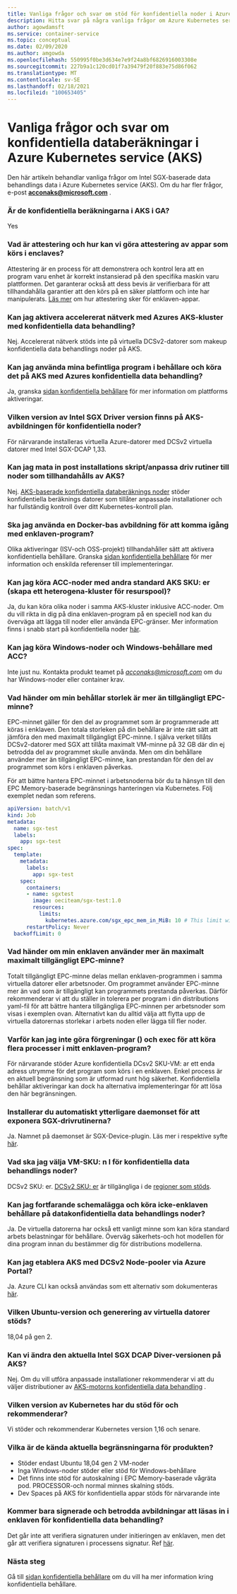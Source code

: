 ```yaml
---
title: Vanliga frågor och svar om stöd för konfidentiella noder i Azure Kubernetes service (AKS)
description: Hitta svar på några vanliga frågor om Azure Kubernetes service (AKS) & stöd för Azure konfidentiell data behandling (ACC).
author: agowdamsft
ms.service: container-service
ms.topic: conceptual
ms.date: 02/09/2020
ms.author: amgowda
ms.openlocfilehash: 550995f0be3d634e7e9f24a8bf6826916003308e
ms.sourcegitcommit: 227b9a1c120cd01f7a39479f20f883e75d86f062
ms.translationtype: MT
ms.contentlocale: sv-SE
ms.lasthandoff: 02/18/2021
ms.locfileid: "100653405"
---
```

# <a name="frequently-asked-questions-about-confidential-computing-nodes-on-azure-kubernetes-service-aks"></a>Vanliga frågor och svar om konfidentiella databeräkningar i Azure Kubernetes service (AKS)

Den här artikeln behandlar vanliga frågor om Intel SGX-baserade data behandlings data i Azure Kubernetes service (AKS). Om du har fler frågor, e-post **acconaks@microsoft.com** .

<a name="1"></a>
### <a name="are-the-confidential-computing-nodes-on-aks-in-ga"></a>Är de konfidentiella beräkningarna i AKS i GA? ###
Yes

<a name="2"></a>
### <a name="what-is-attestation-and-how-can-we-do-attestation-of-apps-running-in-enclaves"></a>Vad är attestering och hur kan vi göra attestering av appar som körs i enclaves? ###
Attestering är en process för att demonstrera och kontrol lera att en program varu enhet är korrekt instansierad på den specifika maskin varu plattformen. Det garanterar också att dess bevis är verifierbara för att tillhandahålla garantier att den körs på en säker plattform och inte har manipulerats. [Läs mer](attestation.md) om hur attestering sker för enklaven-appar.

<a name="3"></a>
### <a name="can-i-enable-accelerated-networking-with-azure-confidential-computing-aks-clusters"></a>Kan jag aktivera accelererat nätverk med Azures AKS-kluster med konfidentiella data behandling? ###
Nej. Accelererat nätverk stöds inte på virtuella DCSv2-datorer som makeup konfidentiella data behandlings noder på AKS. 

<a name="4"></a>
### <a name="can-i-bring-my-existing-containerized-applications-and-run-it-on-aks-with-azure-confidential-computing"></a>Kan jag använda mina befintliga program i behållare och köra det på AKS med Azures konfidentiella data behandling? ###
Ja, granska [sidan konfidentiella behållare](confidential-containers.md) för mer information om plattforms aktiveringar.

<a name="5"></a>
### <a name="what-version-of-intel-sgx-driver-version-is-on-the-aks-image-for-confidential-nodes"></a>Vilken version av Intel SGX Driver version finns på AKS-avbildningen för konfidentiella noder? ### 
För närvarande installeras virtuella Azure-datorer med DCSv2 virtuella datorer med Intel SGX-DCAP 1,33. 

<a name="6"></a>
### <a name="can-i-inject-post-install-scriptscustomize-drivers-to-the-nodes-provisioned-by-aks"></a>Kan jag mata in post installations skript/anpassa driv rutiner till noder som tillhandahålls av AKS? ###
Nej. [AKS-baserade konfidentiella databeräknings noder](https://github.com/Azure/aks-engine/blob/master/docs/topics/sgx.md) stöder konfidentiella beräknings datorer som tillåter anpassade installationer och har fullständig kontroll över ditt Kubernetes-kontroll plan.
<a name="7"></a>

### <a name="should-i-be-using-a-docker-base-image-to-get-started-on-enclave-applications"></a>Ska jag använda en Docker-bas avbildning för att komma igång med enklaven-program? ###
Olika aktiveringar (ISV-och OSS-projekt) tillhandahåller sätt att aktivera konfidentiella behållare. Granska [sidan konfidentiella behållare](confidential-containers.md) för mer information och enskilda referenser till implementeringar.

<a name="8"></a>
### <a name="can-i-run-acc-nodes-with-other-standard-aks-skus-build-a-heterogenous-node-pool-cluster"></a>Kan jag köra ACC-noder med andra standard AKS SKU: er (skapa ett heterogena-kluster för resurspool)? ###

Ja, du kan köra olika noder i samma AKS-kluster inklusive ACC-noder. Om du vill rikta in dig på dina enklaven-program på en speciell nod kan du överväga att lägga till noder eller använda EPC-gränser. Mer information finns i snabb start på konfidentiella noder [här](confidential-nodes-aks-get-started.md).

<a name="9"></a>
### <a name="can-i-run-windows-nodes-and-windows-containers-with-acc"></a>Kan jag köra Windows-noder och Windows-behållare med ACC? ###
Inte just nu. Kontakta produkt teamet på *acconaks@microsoft.com* om du har Windows-noder eller container krav. 

<a name="10"></a>
### <a name="what-if-my-container-size-is-more-than-available-epc-memory"></a>Vad händer om min behållar storlek är mer än tillgängligt EPC-minne? ###
EPC-minnet gäller för den del av programmet som är programmerade att köras i enklaven. Den totala storleken på din behållare är inte rätt sätt att jämföra den med maximalt tillgängligt EPC-minne. I själva verket tillåts DCSv2-datorer med SGX att tillåta maximalt VM-minne på 32 GB där din ej betrodda del av programmet skulle använda. Men om din behållare använder mer än tillgängligt EPC-minne, kan prestandan för den del av programmet som körs i enklaven påverkas.

För att bättre hantera EPC-minnet i arbetsnoderna bör du ta hänsyn till den EPC Memory-baserade begränsnings hanteringen via Kubernetes. Följ exemplet nedan som referens.

```yaml
apiVersion: batch/v1
kind: Job
metadata:
  name: sgx-test
  labels:
    app: sgx-test
spec:
  template:
    metadata:
      labels:
        app: sgx-test
    spec:
      containers:
      - name: sgxtest
        image: oeciteam/sgx-test:1.0
        resources:
          limits:
            kubernetes.azure.com/sgx_epc_mem_in_MiB: 10 # This limit will automatically place the job into confidential computing node. Alternatively, you can target deployment to nodepools
      restartPolicy: Never
  backoffLimit: 0
```
<a name="11"></a>
### <a name="what-happens-if-my-enclave-consumes-more-than-maximum-available-epc-memory"></a>Vad händer om min enklaven använder mer än maximalt maximalt tillgängligt EPC-minne? ###

Totalt tillgängligt EPC-minne delas mellan enklaven-programmen i samma virtuella datorer eller arbetsnoder. Om programmet använder EPC-minne mer än vad som är tillgängligt kan programmets prestanda påverkas. Därför rekommenderar vi att du ställer in tolerera per program i din distributions yaml-fil för att bättre hantera tillgängliga EPC-minnen per arbetsnoder som visas i exemplen ovan. Alternativt kan du alltid välja att flytta upp de virtuella datorernas storlekar i arbets noden eller lägga till fler noder. 

<a name="12"></a>
### <a name="why-cant-i-do-forks--and-exec-to-run-multiple-processes-in-my-enclave-application"></a>Varför kan jag inte göra förgreningar () och exec för att köra flera processer i mitt enklaven-program? ###

För närvarande stöder Azure konfidentiella DCsv2 SKU-VM: ar ett enda adress utrymme för det program som körs i en enklaven. Enkel process är en aktuell begränsning som är utformad runt hög säkerhet. Konfidentiella behållar aktiveringar kan dock ha alternativa implementeringar för att lösa den här begränsningen.
<a name="13"></a>
### <a name="do-you-automatically-install-any-additional-daemonset-to-expose-the-sgx-drivers"></a>Installerar du automatiskt ytterligare daemonset för att exponera SGX-drivrutinerna? ###

Ja. Namnet på daemonset är SGX-Device-plugin. Läs mer i respektive syfte [här](confidential-nodes-aks-overview.md).  

<a name="14"></a>
### <a name="what-is-the-vm-sku-i-should-be-choosing-for-confidential-computing-nodes"></a>Vad ska jag välja VM-SKU: n I för konfidentiella data behandlings noder? ###

DCSv2 SKU: er. [DCSv2 SKU: er](../virtual-machines/dcv2-series.md) är tillgängliga i de [regioner som stöds](https://azure.microsoft.com/global-infrastructure/services/?products=virtual-machines&regions=all).

<a name="15"></a>
### <a name="can-i-still-schedule-and-run-non-enclave-containers-on-confidential-computing-nodes"></a>Kan jag fortfarande schemalägga och köra icke-enklaven behållare på datakonfidentiella data behandlings noder? ###

Ja. De virtuella datorerna har också ett vanligt minne som kan köra standard arbets belastningar för behållare. Överväg säkerhets-och hot modellen för dina program innan du bestämmer dig för distributions modellerna.
<a name="16"></a>

### <a name="can-i-provision-aks-with-dcsv2-node-pools-through-azure-portal"></a>Kan jag etablera AKS med DCSv2 Node-pooler via Azure Portal? ###

Ja. Azure CLI kan också användas som ett alternativ som dokumenteras [här](confidential-nodes-aks-get-started.md).

<a name="17"></a>
### <a name="what-ubuntu-version-and-vm-generation-is-supported"></a>Vilken Ubuntu-version och generering av virtuella datorer stöds? ###
18,04 på gen 2. 

<a name="18"></a>
### <a name="can-we-change-the-current-intel-sgx-dcap-diver-version-on-aks"></a>Kan vi ändra den aktuella Intel SGX DCAP Diver-versionen på AKS? ###

Nej. Om du vill utföra anpassade installationer rekommenderar vi att du väljer distributioner av [AKS-motorns konfidentiella data behandling](https://github.com/Azure/aks-engine/blob/master/docs/topics/sgx.md) . 

<a name="19"></a>

### <a name="what-version-of-kubernetes-do-you-support-and-recommend"></a>Vilken version av Kubernetes har du stöd för och rekommenderar? ###

Vi stöder och rekommenderar Kubernetes version 1,16 och senare. 

<a name="20"></a>
### <a name="what-are-the-known-current-limitations-of-the-product"></a>Vilka är de kända aktuella begränsningarna för produkten? ###

- Stöder endast Ubuntu 18,04 gen 2 VM-noder 
- Inga Windows-noder stöder eller stöd för Windows-behållare
- Det finns inte stöd för autoskalning i EPC Memory-baserade vågräta pod. PROCESSOR-och normal minnes skalning stöds.
- Dev Spaces på AKS för konfidentiella appar stöds för närvarande inte

<a name="21"></a>
### <a name="will-only-signed-and-trusted-images-be-loaded-in-the-enclave-for-confidential-computing"></a>Kommer bara signerade och betrodda avbildningar att läsas in i enklaven för konfidentiella data behandling? ###
Det går inte att verifiera signaturen under initieringen av enklaven, men det går att verifiera signaturen i processens signatur. Ref [här](../attestation/basic-concepts.md#benefits-of-policy-signing). 

### <a name="next-steps"></a>Nästa steg
Gå till [sidan konfidentiella behållare](confidential-containers.md) om du vill ha mer information kring konfidentiella behållare.

